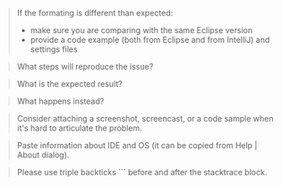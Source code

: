 > If the formating is different than expected:
> - make sure you are comparing with the same Eclipse version
> - provide a code example (both from Eclipse and from IntelliJ) and settings files 

> What steps will reproduce the issue?

> What is the expected result?

> What happens instead?

> Сonsider attaching a screenshot, screencast, or a code sample when it's hard to articulate the problem.

> Paste information about IDE and OS (it can be copied from Help | About dialog).

> Please use triple backticks ``` before and after the stacktrace block.

